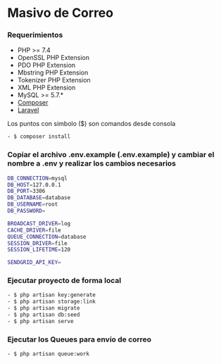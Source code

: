 # Masivo de Correo

### Requerimientos

* PHP >= 7.4
* OpenSSL PHP Extension
* PDO PHP Extension
* Mbstring PHP Extension
* Tokenizer PHP Extension
* XML PHP Extension
* MySQL >= 5.7.*
* <a href="https://getcomposer.org/">Composer</a>
* [Laravel](https://laravel.com/docs)

Los puntos con simbolo ($) son comandos desde consola

```sh
- $ composer install
```

### Copiar el archivo .env.example (.env.example) y cambiar el nombre a .env y realizar los cambios necesarios

```sh
DB_CONNECTION=mysql
DB_HOST=127.0.0.1
DB_PORT=3306
DB_DATABASE=database
DB_USERNAME=root
DB_PASSWORD=

BROADCAST_DRIVER=log
CACHE_DRIVER=file
QUEUE_CONNECTION=database
SESSION_DRIVER=file
SESSION_LIFETIME=120

SENDGRID_API_KEY=
```
### Ejecutar proyecto de forma local

```sh
- $ php artisan key:generate
- $ php artisan storage:link
- $ php artisan migrate
- $ php artisan db:seed
- $ php artisan serve
```
### Ejecutar los Queues para envío de correo

```sh
- $ php artisan queue:work

```
